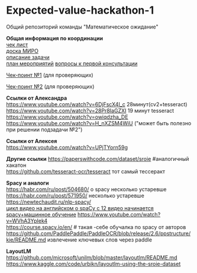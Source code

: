 # Expected-value-hackathon-1
Общий репозиторий команды "Математическое ожидание" 

**Общая информация по координации**    
[чек лист](https://docs.google.com/spreadsheets/d/1aVTEXQQJoefqMAar4EJdJkRZOt9OdHDBG4AxBELad1A/edit)    
[доска МИРО](https://miro.com/app/board/uXjVP2DInDc=/)   
[описание задачи](https://docs.google.com/document/d/1A9-_QIFfehBWlAZVUW3OCAn81GnZVO09kbXYADfSuGw/edit)    
[план мероприятий](https://held-education-b1d.notion.site/a1a863f895b9433aaf18025419b5cf3f?p=cd7da9ca603142cf9b93334ec8cd4f21&pm=s)
[вопросы к первой консультации](https://docs.google.com/document/d/13MD5q5Wt1R14RrPrqLSdcrgkYmUag-2p/edit)

[Чек-поинт №1](https://github.com/sosdatpapku/Expected-value-hackathon-1/tree/main/checkpoint№1%20(Sergey%20code)) (для проверяющих)

[Чек-поинт №2](https://github.com/sosdatpapku/Expected-value-hackathon-1/tree/main/checkpoint№2%20(Alexandr%20code)) (для проверяющих)

 **Ссылки от Александра**  
  https://www.youtube.com/watch?v=6DjFscX4I_c  28минут(cv2+tesseract)  
  https://www.youtube.com/watch?v=28Pr8IaGZXI  19 минут tesseract  
  https://www.youtube.com/watch?v=owiqdzha_DE     
 https://www.youtube.com/watch?v=H_nXZSM4WiU ("может быть полезно при решении подзадачи №2")  
 
 **Ссылки от Алексея**  
 https://www.youtube.com/watch?v=UPjTYorn59g
 
 **Другие ссылки**
 https://paperswithcode.com/dataset/sroie  #аналогичный хакатон  
https://github.com/tesseract-ocr/tesseract тот самый тессеракт  

**Spacy и аналоги**  
https://habr.com/ru/post/504680/  о spacy    несколько устаревше
https://habr.com/ru/post/571950/    несколько устаревше
https://newtechaudit.ru/nlp-spacy/   
[цикл видео на английском о spaCy  c 12 видео начинается spacy+машинное обучение](https://www.youtube.com/watch?v=yqruv_QQctI&list=PL2VXyKi-KpYvuOdPwXR-FZfmZ0hjoNSUo&index=2  )
https://www.youtube.com/watch?v=WVhA3YpIek4  
https://course.spacy.io/en/  # такая -себе обучалка по spacy от авторов 
https://github.com/PaddlePaddle/PaddleOCR/blob/release/2.6/ppstructure/kie/README.md извлечение ключевых слов через paddle  

**LayoutLM**  
https://github.com/microsoft/unilm/blob/master/layoutlm/README.md  
https://www.kaggle.com/code/urbikn/layoutlm-using-the-sroie-dataset
